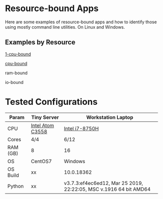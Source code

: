 # Resource-bound Apps

Here are some examples of resource-bound apps and how to identify those using
mostly command line utilities.  On Linux and Windows.

## Examples by Resource

[1-cpu-bound](./1CPU)

[cpu-bound](./CPUs)

ram-bound

io-bound

# Tested Configurations

| Param | Tiny Server | Workstation Laptop |
|--------|-------------|--------------------|
| CPU | [Intel Atom C3558](https://ark.intel.com/content/www/us/en/ark/products/97937/intel-atom-processor-c3558-8m-cache-up-to-2-20-ghz.html) | [Intel i7-8750H](https://ark.intel.com/content/www/us/en/ark/products/134906/intel-core-i7-8750h-processor-9m-cache-up-to-4-10-ghz.html) |
| Cores | 4/4   | 6/12    |
| RAM (GB)  | 8 | 16  |
| OS    | CentOS7 | Windows |
| OS Build | xx | 10.0.18362 |
| Python | xx | v3.7.3:ef4ec6ed12, Mar 25 2019, 22:22:05, MSC v.1916 64 bit AMD64 |
